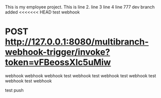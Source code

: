 This is my employee project.
This is line 2.
line 3
line 4
line 777
dev branch added
<<<<<<< HEAD
test webhook

POST http://127.0.0.1:8080/multibranch-webhook-trigger/invoke?token=vFBeossXlc5uMiw 
=======
webhook
webhook
webhook
test webhook
test webhook
test webhook
test webhook
test webhook


test push 



